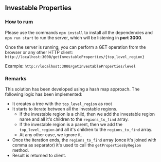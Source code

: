 ## Investable Properties
### How to rum
Please use the commands `npm install` to install all the dependencies and `npm run start` to  run the server, which will be listening in **port 3000**.

Once the server is running, you can perform a GET operation from the browser or any other HTTP client:
`http://localhost:3000/getInvestableProperties/{top_level_region}`

Example:
`http://localhost:3000/getInvestableProperties/level`

### Remarks
This solution has been developed using a hash map approach.
The following logic has been implemented:
- It creates a tree with the `top_level_region` as root
- It starts to iterate between all the investable regions.
  - If the investable region is a child, then we add the investable region name and all it's children to the `regions_to_find` array.
  - If the investable region is a parent, then we add the `top_level_region` and all it's children to the `regions_to_find` array.
  - At any other case, we ignore it.
- Once the iteration ends, the `regions_to_find` array (once it's joined with comma as separator) it's used to call the `getPropertiesByRegion` method.
- Result is returned to client.
